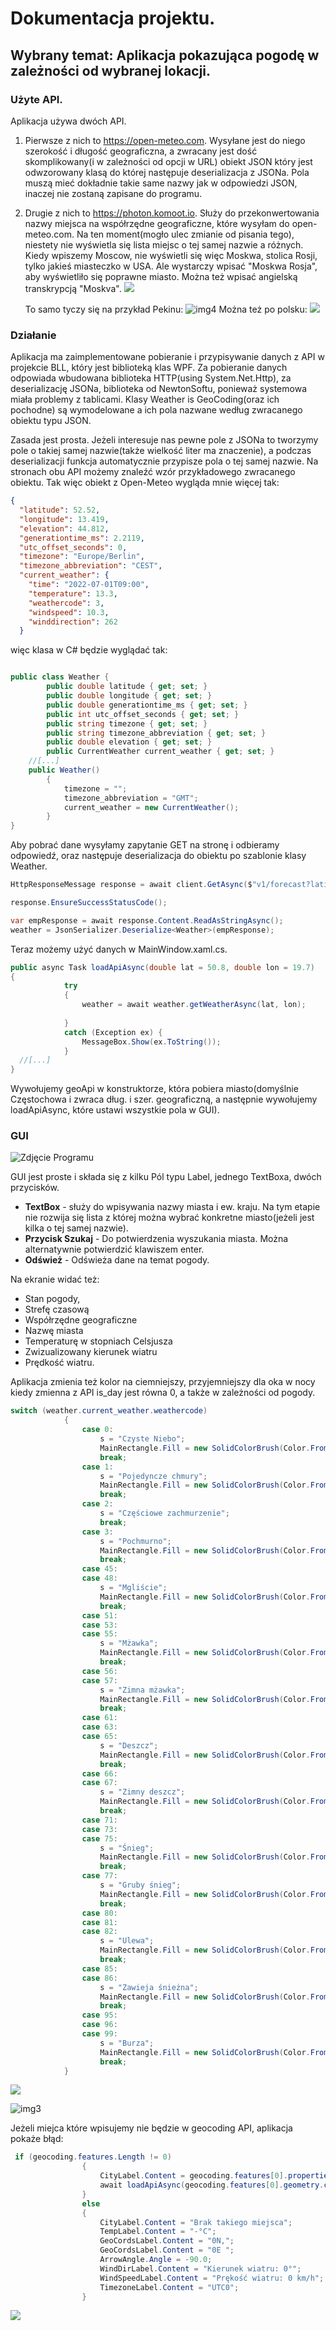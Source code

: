 # Dokumentacja projektu.

## Wybrany temat: Aplikacja pokazująca pogodę w zależności od wybranej lokacji.

### Użyte API.

Aplikacja używa dwóch API.

1. Pierwsze z nich to https://open-meteo.com. Wysyłane jest do niego szerokość i długość geograficzna, a zwracany jest dość skomplikowany(i w zależności od opcji w URL) obiekt JSON który jest odwzorowany klasą do której następuje deserializacja z JSONa. Pola muszą mieć dokładnie takie same nazwy jak w odpowiedzi JSON, inaczej nie zostaną zapisane do programu.

2. Drugie z nich to https://photon.komoot.io. Służy do przekonwertowania nazwy miejsca na współrzędne geograficzne, które wysyłam do open-meteo.com. Na ten moment(mogło ulec zmianie od pisania tego), niestety nie wyświetla się lista miejsc o tej samej nazwie a różnych. Kiedy wpiszemy Moscow, nie wyświetli się więc Moskwa, stolica Rosji, tylko jakieś miasteczko w USA. Ale wystarczy wpisać "Moskwa Rosja", aby wyświetliło się poprawne miasto. Można też wpisać angielską transkrypcją "Moskva".
   ![](.assets/dayapp2.png)
    
    To samo tyczy się na przykład Pekinu:
   ![img4](.assets/dayapp4.png "img4")
   Można też po polsku:
   ![](.assets/dayapp5.png)
   
### Działanie

Aplikacja ma zaimplementowane pobieranie i przypisywanie danych z API w projekcie BLL, który jest biblioteką klas WPF. Za pobieranie danych odpowiada wbudowana biblioteka HTTP(using System.Net.Http), za deserializację JSONa, biblioteka od NewtonSoftu, ponieważ systemowa miała problemy z tablicami. Klasy Weather is GeoCoding(oraz ich pochodne) są wymodelowane a ich pola nazwane według zwracanego obiektu typu JSON.

Zasada jest prosta. Jeżeli interesuje nas pewne pole z JSONa to tworzymy pole o takiej samej nazwie(także wielkość liter ma znaczenie), a podczas deserializacji funkcja automatycznie przypisze pola o tej samej nazwie. Na stronach obu API możemy znaleźć wzór przykładowego zwracanego obiektu. Tak więc obiekt z Open-Meteo wygląda mnie więcej tak:

```json
{  
  "latitude": 52.52,
  "longitude": 13.419,
  "elevation": 44.812,
  "generationtime_ms": 2.2119,
  "utc_offset_seconds": 0,
  "timezone": "Europe/Berlin",
  "timezone_abbreviation": "CEST",
  "current_weather": {
    "time": "2022-07-01T09:00",
    "temperature": 13.3,
    "weathercode": 3,
    "windspeed": 10.3,
    "winddirection": 262
  }

```

więc klasa w C# będzie wyglądać tak:


```csharp

public class Weather {
        public double latitude { get; set; }
        public double longitude { get; set; }
        public double generationtime_ms { get; set; }
        public int utc_offset_seconds { get; set; }
        public string timezone { get; set; }
        public string timezone_abbreviation { get; set; }
        public double elevation { get; set; }
        public CurrentWeather current_weather { get; set; }
	//[...]
	public Weather()
        {
            timezone = "";
            timezone_abbreviation = "GMT";
            current_weather = new CurrentWeather();
        }
}
```

Aby pobrać dane wysyłamy zapytanie GET na stronę i odbieramy odpowiedź, oraz następuje deserializacja do obiektu po szablonie klasy Weather.

```cs
HttpResponseMessage response = await client.GetAsync($"v1/forecast?latitude={lat}&longitude={lon}&current_weather=true&timezone=auto");

response.EnsureSuccessStatusCode();

var empResponse = await response.Content.ReadAsStringAsync();
weather = JsonSerializer.Deserialize<Weather>(empResponse);
```

Teraz możemy użyć danych w MainWindow.xaml.cs.

```csharp
public async Task loadApiAsync(double lat = 50.8, double lon = 19.7)    
{
            try
            {
                weather = await weather.getWeatherAsync(lat, lon);
                
            }
            catch (Exception ex) {
                MessageBox.Show(ex.ToString());
            }
  //[...]
}
```

Wywołujemy geoApi w konstruktorze, która pobiera miasto(domyślnie Częstochowa i zwraca dług. i szer. geograficzną, a następnie wywołujemy loadApiAsync, które ustawi wszystkie pola w GUI).

### GUI

![Zdjęcie Programu](.assets/dayapp.png)

GUI jest proste i składa się z kilku Pól typu Label, jednego TextBoxa, dwóch przycisków.

* **TextBox** - służy do wpisywania nazwy miasta i ew. kraju. Na tym etapie nie rozwija się lista z której można wybrać konkretne miasto(jeżeli jest kilka o tej samej nazwie).
* **Przycisk Szukaj** - Do potwierdzenia wyszukania miasta. Można alternatywnie potwierdzić klawiszem enter.
* **Odśwież** - Odświeża dane na temat pogody.

Na ekranie widać też:

* Stan pogody,
* Strefę czasową
* Współrzędne geograficzne
* Nazwę miasta
* Temperaturę w stopniach Celsjusza
* Zwizualizowany kierunek wiatru
* Prędkość wiatru.

Aplikacja zmienia też kolor na ciemniejszy, przyjemniejszy dla oka w nocy kiedy zmienna z API is_day jest równa 0, a także w zależności od pogody.
```csharp
switch (weather.current_weather.weathercode)
            {
                case 0:
                    s = "Czyste Niebo";
                    MainRectangle.Fill = new SolidColorBrush(Color.FromArgb(225, 22, 176, 228));
                    break;
                case 1:
                    s = "Pojedyncze chmury";
                    MainRectangle.Fill = new SolidColorBrush(Color.FromArgb(225, 22, 176, 228));
                    break;
                case 2:
                    s = "Częściowe zachmurzenie";
                    break;
                case 3:
                    s = "Pochmurno";
                    MainRectangle.Fill = new SolidColorBrush(Color.FromArgb(225, 91, 147, 165));
                    break;
                case 45:
                case 48:
                    s = "Mgliście";
                    MainRectangle.Fill = new SolidColorBrush(Color.FromArgb(225, 91, 147, 165));
                    break;
                case 51:
                case 53:
                case 55:
                    s = "Mżawka";
                    MainRectangle.Fill = new SolidColorBrush(Color.FromArgb(225, 91, 147, 165));
                    break;
                case 56:
                case 57:
                    s = "Zimna mżawka";
                    MainRectangle.Fill = new SolidColorBrush(Color.FromArgb(225, 91, 147, 165));
                    break;
                case 61:
                case 63:
                case 65:
                    s = "Deszcz";
                    MainRectangle.Fill = new SolidColorBrush(Color.FromArgb(255, 80, 95, 126));
                    break;
                case 66:
                case 67:
                    s = "Zimny deszcz";
                    MainRectangle.Fill = new SolidColorBrush(Color.FromArgb(255, 80, 95, 126));
                    break;
                case 71:
                case 73:
                case 75:
                    s = "Śnieg";
                    MainRectangle.Fill = new SolidColorBrush(Color.FromArgb(225, 91, 147, 165));
                    break;
                case 77:
                    s = "Gruby śnieg";
                    MainRectangle.Fill = new SolidColorBrush(Color.FromArgb(225, 91, 147, 165));
                    break;
                case 80:
                case 81:
                case 82:
                    s = "Ulewa";
                    MainRectangle.Fill = new SolidColorBrush(Color.FromArgb(255, 80, 95, 126));
                    break;
                case 85:
                case 86:
                    s = "Zawieja śnieżna";
                    MainRectangle.Fill = new SolidColorBrush(Color.FromArgb(225, 91, 147, 165));
                    break;
                case 95:
                case 96:
                case 99:
                    s = "Burza";
                    MainRectangle.Fill = new SolidColorBrush(Color.FromArgb(255, 80, 95, 126));
                    break;
            }
```

![](.assets/nightapp.png)

![img3](.assets/dayapp3.png)

Jeżeli miejca które wpisujemy nie będzie w geocoding API, aplikacja pokaże błąd:
```csharp
 if (geocoding.features.Length != 0)
                {
                    CityLabel.Content = geocoding.features[0].properties.name;
                    await loadApiAsync(geocoding.features[0].geometry.coordinates[1], geocoding.features[0].geometry.coordinates[0]);
                }
                else
                {
                    CityLabel.Content = "Brak takiego miejsca";
                    TempLabel.Content = "-°C";
                    GeoCordsLabel.Content = "0N,";
                    GeoCordsLabel.Content = "0E ";
                    ArrowAngle.Angle = -90.0;
                    WindDirLabel.Content = "Kierunek wiatru: 0°";
                    WindSpeedLabel.Content = "Prękość wiatru: 0 km/h";
                    TimezoneLabel.Content = "UTC0";
                }
```

![](.assets/errapp.png)
